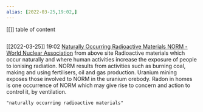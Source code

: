 ```yaml
---
alias: [2022-03-25,19:02,]
---
```

[[]]
table of content
```toc
```

[[2022-03-25]] 19:02
[Naturally Occurring Radioactive Materials NORM - World Nuclear Association](https://world-nuclear.org/information-library/safety-and-security/radiation-and-health/naturally-occurring-radioactive-materials-norm.aspx)
from above site
Radioactive materials which occur naturally and where human activities increase the exposure of people to ionising radiation.
NORM results from activities such as burning coal, making and using fertilisers, oil and gas production.
Uranium mining exposes those involved to NORM in the uranium orebody.
Radon in homes is one occurrence of NORM which may give rise to concern and action to control it, by ventilation.
```query
"naturally occurring radioactive materials"
```
